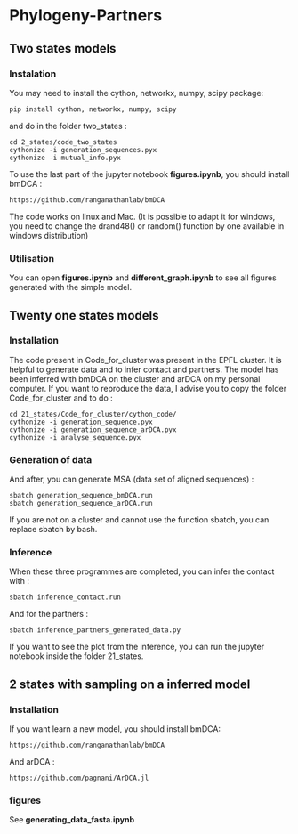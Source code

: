 # Phylogeny-Partners

## Two states models

### Instalation
  You may need to install the cython, networkx, numpy, scipy package:
  ```
  pip install cython, networkx, numpy, scipy
  ```
  and do in the folder two_states :
  ```
  cd 2_states/code_two_states
  cythonize -i generation_sequences.pyx
  cythonize -i mutual_info.pyx
  ```
To use the last part of the jupyter notebook **figures.ipynb**, you should install bmDCA :
```
https://github.com/ranganathanlab/bmDCA
```


The code works on linux and Mac. (It is possible to adapt it for windows, you need to change the drand48() or random() function by one available in windows distribution)

### Utilisation

You can open **figures.ipynb** and **different_graph.ipynb** to see all figures generated with the simple model.


## Twenty one states models

### Installation 

The code present in Code_for_cluster was present in the EPFL cluster. It is helpful to generate data and to infer contact and partners. The model has been inferred with bmDCA on the cluster and arDCA on my personal computer.
If you want to reproduce the data, I advise you to copy the folder Code_for_cluster and to do :

```
cd 21_states/Code_for_cluster/cython_code/
cythonize -i generation_sequence.pyx
cythonize -i generation_sequence_arDCA.pyx
cythonize -i analyse_sequence.pyx 
```

### Generation of data

And after, you can generate MSA (data set of aligned sequences) :

```
sbatch generation_sequence_bmDCA.run
sbatch generation_sequence_arDCA.run
```

If you are not on a cluster and cannot use the function sbatch, you can replace sbatch by bash. 

### Inference

When these three programmes are completed, you can infer the contact with :

```
sbatch inference_contact.run
```
And for the partners :
```
sbatch inference_partners_generated_data.py
```

If you want to see the plot from the inference, you can run the jupyter notebook inside the folder 21_states.

## 2 states with sampling on a inferred model

### Installation 

If you want learn a new model, you should install bmDCA: 
```
https://github.com/ranganathanlab/bmDCA
```
And arDCA :
```
https://github.com/pagnani/ArDCA.jl
```

### figures
See **generating_data_fasta.ipynb**

